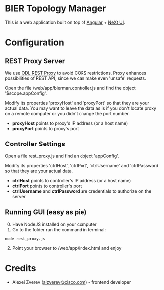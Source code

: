 # BIER Topology Manager
This is a web application built on top of [Angular](http://github.com/angular/angular.js) + [NeXt UI](http://github.com/CiscoDevNet/next-ui).

# Configuration
## REST Proxy Server
We use [ODL REST Proxy](https://github.com/zverevalexei/odl-rest-proxy) to avoid CORS restrictions. Proxy enhances possibilities of REST API, since we can make even 'unsafe' requests.

Open the file /web/app/bierman.controller.js and find the object '$scope.appConfig'.

Modify its properties 'proxyHost' and 'proxyPort' so that they are your actual data. You may want to leave the data as is if you don't locate proxy on a remote computer or you didn't change the port number.
- **proxyHost** points to proxy's IP address (or a host name)
- **proxyPort** points to proxy's port


## Controller Settings
Open a file rest_proxy.js and find an object 'appConfig'.

Modify its properties 'ctrlHost', 'ctrlPort', 'ctrlUsername' and 'ctrlPassword' so that they are your actual data.
- **ctrlHost** points to controller's IP address (or a host name)
- **ctrlPort** points to controller's port
- **ctrlUsername** and **ctrlPassword** are credentials to authorize on the server

## Running GUI (easy as pie)
0. Have NodeJS installed on your computer
1.  Go to the folder run the command in terminal:

  ```
  node rest_proxy.js
  ```
2. Point your browser to /web/app/index.html and enjoy

# Credits
* Alexei Zverev (alzverev@cisco.com) - frontend developer
